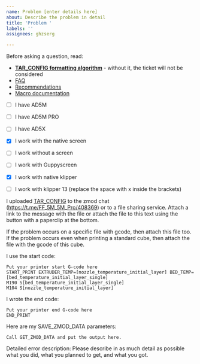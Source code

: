 ```yaml
---
name: Problem [enter details here]
about: Describe the problem in detail
title: 'Problem '
labels: ''
assignees: ghzserg

---
```


Before asking a question, read:
- **[TAR_CONFIG formatting algorithm](https://github.com/ghzserg/zmod/wiki/FAQ_en#help)** - without it, the ticket will not be considered
- [FAQ](https://github.com/ghzserg/zmod/wiki/FAQ_en)
- [Recommendations](https://github.com/ghzserg/zmod/wiki/Recomendations_en)
- [Macro documentation](https://github.com/ghzserg/zmod/wiki/Macros_en)

- [ ] I have AD5M
- [ ] I have AD5M PRO
- [ ] I have AD5X

- [X] I work with the native screen
- [ ] I work without a screen
- [ ] I work with Guppyscreen

- [X] I work with native klipper
- [ ] I work with klipper 13
(replace the space with x inside the brackets)

I uploaded [TAR_CONFIG](https://github.com/ghzserg/zmod/wiki/FAQ_en#help) to the zmod chat (https://t.me/FF_5M_5M_Pro/408369) or to a file sharing service.
Attach a link to the message with the file or attach the file to this text using the button with a paperclip at the bottom.

If the problem occurs on a specific file with gcode, then attach this file too.
If the problem occurs even when printing a standard cube, then attach the file with the gcode of this cube.

I use the start code:

```
Put your printer start G-code here
START_PRINT EXTRUDER_TEMP=[nozzle_temperature_initial_layer] BED_TEMP=[bed_temperature_initial_layer_single]
M190 S[bed_temperature_initial_layer_single]
M104 S[nozzle_temperature_initial_layer]
```

I wrote the end code:

```
Put your printer end G-code here
END_PRINT
```

Here are my SAVE_ZMOD_DATA parameters:

```
Call GET_ZMOD_DATA and put the output here.
```

Detailed error description:
Please describe in as much detail as possible what you did, what you planned to get, and what you got.
